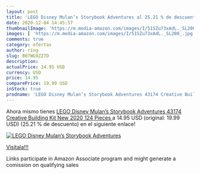 ```yaml
---
layout: post
title: 'LEGO Disney Mulan’s Storybook Adventures al 25.21 % de descuento'
date: 2020-12-04 14:45:57
thumbnailImage: 'https://m.media-amazon.com/images/I/51SZu73xAdL._SL200_.jpg'
images: [ 'https://m.media-amazon.com/images/I/51SZu73xAdL._SL200_.jpg' ]
comments: true
category: ofertas
author: ring
slug: B07WG9ZZ7D
description:
actualPrice: 14.95 USD
currency: USD
price: 14.95
comparePrice: 19.99 USD
inStock: true
prodname: 'LEGO Disney Mulan’s Storybook Adventures 43174 Creative Building Kit  New 2020  124 Pieces '
---
```


Ahora mismo tienes [LEGO Disney Mulan’s Storybook Adventures 43174 Creative Building Kit  New 2020  124 Pieces ](https://www.amazon.com/dp/B07WG9ZZ7D/?tag=tolees-20) a 14.95 USD (original: 19.99 USD) (25.21 %  de descuento) en el siguiente enlace!

[![LEGO Disney Mulan’s Storybook Adventures](https://m.media-amazon.com/images/I/51SZu73xAdL._SL200_.jpg)](https://www.amazon.com/dp/B07WG9ZZ7D/?tag=tolees-20)

[Visítala!!!](https://www.amazon.com/dp/B07WG9ZZ7D/?tag=tolees-20)

Links participate in Amazon Associate program and might generate a comission on qualifying sales
